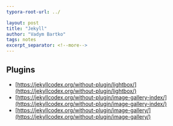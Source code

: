 ```yaml
---
typora-root-url: ../

layout: post
title: "Jekyll"
author: "Vadym Bartko"
tags: notes
excerpt_separator: <!--more-->
---
```


<!--more-->


## Plugins
* [https://jekyllcodex.org/without-plugin/lightbox/](https://jekyllcodex.org/without-plugin/lightbox/)
* [https://jekyllcodex.org/without-plugin/image-gallery-index/](https://jekyllcodex.org/without-plugin/image-gallery-index/)
* [https://jekyllcodex.org/without-plugin/image-gallery/](https://jekyllcodex.org/without-plugin/image-gallery/)
